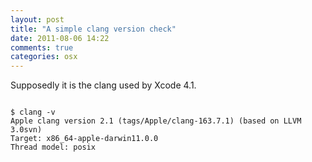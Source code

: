 ```yaml
---
layout: post
title: "A simple clang version check"
date: 2011-08-06 14:22
comments: true
categories: osx
---
```


Supposedly it is the clang used by Xcode 4.1. 

```

$ clang -v
Apple clang version 2.1 (tags/Apple/clang-163.7.1) (based on LLVM 3.0svn)
Target: x86_64-apple-darwin11.0.0
Thread model: posix

```

